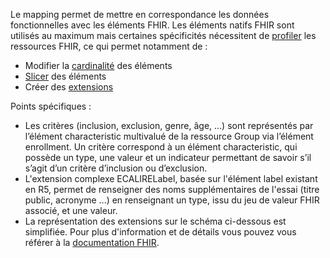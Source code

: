 Le mapping permet de mettre en correspondance les données fonctionnelles avec les éléments FHIR. Les éléments natifs FHIR sont utilisés au maximum mais certaines spécificités nécessitent de <a href="https://hl7.org/fhir/R4/profiling.html">profiler</a> les ressources FHIR, ce qui permet notamment de : 
- Modifier la  <a href="https://hl7.org/fhir/R4/profiling.html#cardinality">cardinalité</a> des éléments
- <a href="https://hl7.org/fhir/R4/profiling.html#slicing">Slicer</a> des éléments
- Créer des <a href="https://hl7.org/fhir/R4/profiling.html#extensions">extensions</a> 

Points spécifiques : 
- Les critères (inclusion, exclusion, genre, âge, ...) sont représentés par l’élément characteristic multivalué de la ressource Group via l’élément enrollment. Un critère correspond à un élément characteristic, qui possède un type, une valeur et un indicateur permettant de savoir s’il s’agit d’un critère d’inclusion ou d’exclusion.
- L'extension complexe ECALIRELabel, basée sur l'élément label existant en R5, permet de renseigner des noms supplémentaires  de l'essai (titre public, acronyme ...) en renseignant un type, issu du jeu de valeur FHIR associé, et une valeur. 
- La représentation des extensions sur le schéma ci-dessous est simplifiée. Pour plus d'information et de détails vous pouvez vous référer à la <a href="http://hl7.org/fhir/R4/extensibility.html">documentation FHIR</a>.

<object data="mappingResearchStudy.svg"  style="width:100%" type="image/svg+xml"></object>

